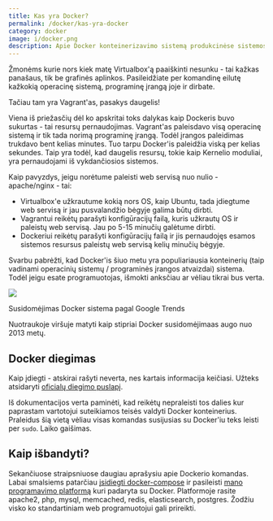 ```yaml
---
title: Kas yra Docker?
permalink: /docker/kas-yra-docker
category: docker
image: i/docker.png
description: Apie Docker konteinerizavimo sistemą produkcinėse sistemose ir programuotojų kompiuteriuose. Kuo tai skiriasi nuo Vagrant ar Virtualbox?
---
```


Žmonėms kurie nors kiek matę Virtualbox'ą paaiškinti nesunku - tai kažkas panašaus, tik be grafinės aplinkos. Pasileidžiate per komandinę eilutę kažkokią operacinę sistemą, programinę įrangą joje ir dirbate.

Tačiau tam yra Vagrant'as, pasakys daugelis!

Viena iš priežasčių dėl ko apskritai toks dalykas kaip Dockeris buvo sukurtas - tai resursų pernaudojimas. Vagrant'as paleisdavo visą operacinę sistemą ir tik tada norimą programinę įrangą. Todėl įrangos paleidimas trukdavo bent kelias minutes. Tuo tarpu Docker'is paleidžia viską per kelias sekundes. Taip yra todėl, kad daugelis resursų, tokie kaip Kernelio moduliai, yra pernaudojami iš vykdančiosios sistemos.

Kaip pavyzdys, jeigu norėtume paleisti web servisą nuo nulio - apache/nginx - tai:

* Virtualbox'e užkrautume kokią nors OS, kaip Ubuntu, tada įdiegtume web servisą ir jau pusvalandžio bėgyje galima būtų dirbti.
* Vagrantui reikėtų parašyti konfigūracijų failą, kuris užkrautų OS ir paleistų web servisą. Jau po 5-15 minučių galėtume dirbti.
* Dockeriui reikėtų parašyti konfigūracijų failą ir jis pernaudojęs esamos sistemos resursus paleistų web servisą kelių minučių bėgyje.

Svarbu pabrėžti, kad Docker'is šiuo metu yra populiariausia konteinerių (taip vadinami operacinių sistemų / programinės įrangos atvaizdai) sistema. Todėl jeigu esate programuotojas, išmokti anksčiau ar vėliau tikrai bus verta.

<img src="/i/docker-susidomejimas.png" class="img-fluid" />

<p class="text-center small">Susidomėjimas Docker sistema pagal Google Trends</p>

Nuotraukoje viršuje matyti kaip stipriai Docker susidomėjimaas augo nuo 2013 metų.

## Docker diegimas

Kaip įdiegti - atskirai rašyti neverta, nes kartais informacija keičiasi. Užteks atsidaryti [oficialų diegimo puslapį](https://docs.docker.com/install/).

Iš dokumentacijos verta paminėti, kad reikėtų nepraleisti tos dalies kur paprastam vartotojui suteikiamos teisės valdyti Docker konteinerius. Praleidus šią vietą vėliau visas komandas susijusias su Docker'iu teks leisti per `sudo`. Laiko gaišimas.

## Kaip išbandyti?

Sekančiuose straipsniuose daugiau aprašysiu apie Dockerio komandas. Labai smalsiems patarčiau [įsidiegti docker-compose](https://docs.docker.com/compose/install/) ir pasileisti [mano programavimo platformą](https://github.com/ReekenX/docker-for-webdevs) kuri padaryta su Docker. Platformoje rasite apache2, php, mysql, memcached, redis, elasticsearch, postgres. Žodžiu visko ko standartiniam web programuotojui gali prireikti.
